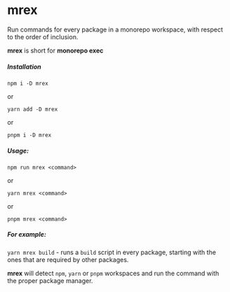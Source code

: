 # mrex
Run commands for every package in a monorepo workspace, with respect to the order of inclusion.

**mrex** is short for **monorepo exec**
 

##### Installation
`npm i -D mrex`

or

`yarn add -D mrex`

or

`pnpm i -D mrex`


##### Usage:
`npm run mrex <command>`

or

`yarn mrex <command>`

or

`pnpm mrex <command>`
 

##### For example:
`yarn mrex build` - runs a `build` script in every package, starting with the ones that are required by other packages. 

**mrex** will detect `npm`, `yarn` or `pnpm` workspaces and run the command with the proper package manager.

